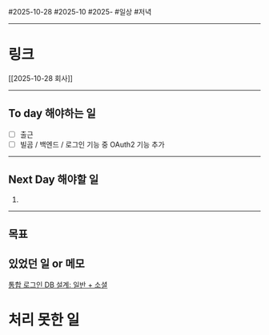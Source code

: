 #2025-10-28 #2025-10 #2025-
#일상 #저녁 

-------
# 링크
[[2025-10-28 회사]]

---
## To day 해야하는 일
- [ ] 출근
- [ ] 빌곰 / 백엔드 / 로그인 기능 중 OAuth2 기능 추가

---
## Next Day 해야할 일
1. 

---

## 목표


## 있었던 일  or 메모

[통합 로그인 DB 설계: 일반 + 소셜](https://velog.io/@joongi007/%ED%86%B5%ED%95%A9-%EB%A1%9C%EA%B7%B8%EC%9D%B8-DB-%EC%84%A4%EA%B3%84-%EC%9D%BC%EB%B0%98-%EC%86%8C%EC%85%9C)

# 처리 못한 일